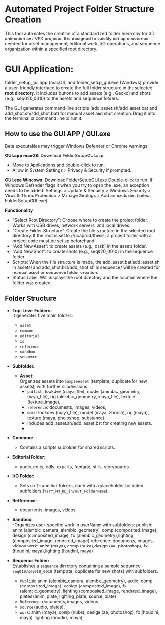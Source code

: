 # Automated Project Folder Structure Creation

This tool automates the creation of a standardized folder hierarchy for 3D animation and VFX projects. It is designed to quickly set up directories needed for asset management, editorial work, I/O operations, and sequence organization within a specified root directory.

# GUI Application: 
folder_setup_gui.app (macOS) and folder_setup_gui.exe (Windows) provide a user-friendly interface to create the full folder structure in the selected **root directory**. It includes buttons to add assets (e.g., Gecko) and shots (e.g., seq020_0010) to the assets and sequence folders.

The GUI generates command-line scripts (add_asset.sh/add_asset.bat and add_shot.sh/add_shot.bat) for manual asset and shot creation. Drag it into the terminal or command line to run it.

## How to use the GUI.APP / GUI.exe
Beta executables may trigger Windows Defender or Chrome warnings.

**GUI.app macOS**: Download FolderSetupGUI.app 
- Move to Applications and double-click to run. 
- Allow in System Settings > Privacy & Security if prompted.
  
**GUI.exe Windows**: Download FolderSetupGUI.exe
Double-click to run. 
If Windows Defender flags it when you try to open the .exe, an exception needs to be added: Settings > Update & Security > Windows Security > Virus & Threat Protection > Manage Settings > Add an exclusion (select FolderSetupGUI.exe).

**Functionality** 
- "Select Root Directory": Choose where to create the project folder. Works with USB drives, network servers, and local drives.
- "Create Folder Structure": Create the file structure in the selected root directory. If the root is set to //ucaprod/thesis, a project folder with a project code must be set up beforehand.
- “Add New Asset”: to create assets (e.g., desk) in the assets folder. 
- “Add New Shot”: to create shots (e.g., seq020_0010) in the sequence folder.
- Scripts: When the file structure is made, the add_asset.bat/add_asset.sh in assets/ and add_shot.bat/add_shot.sh in sequence/ will be created for manual asset or sequence folder creation.
- Status Label: Will displays the root directory and the location where the folder was created.

## Folder Structure
- **Top-Level Folders:**  
  It generates five main folders:  
  - `asset`
  - `common`
  - `editorial`
  - `io`
  - `reference`
  - `sandbox`
  - `sequence`

- **Subfolder:**  
  - **Asset:**  
      Organizes assets into `SampleAsset` (template, duplicate for new assets), with further subdivisions.
    -  `publish`: lookdev (maya_file), model (alembic_geometry, maya_file), rig (alembic_geometry, maya_file), texture (texture_image),
    -  `reference`: documents, images, videos,
    -  `work`: lookdev (maya_file), model (maya, zbrush), rig (maya), texture (maya, photoshop, substance).
    -  Includes add_asset.sh/add_asset.bat for creating new assets.
    -  
 - **Common:**  
    - Contains a scripts subfolder for shared scripts.
      
  - **Editorial Folder:**
    - audio, edits, edls, exports, footage, stills, storyboards
      
  - **I/O Folder:**  
    - Sets up `In` and `Out` folders, each with a placeholder for dated subfolders (`YYYY_MM_DD_in/out_FolderName`).

  - **Refference:**  
    - documents, images, videos
      
  - **Sandbox:**  
    -Organizes user-specific work in userName with subfolders:
    publish: anim (alembic_camera, alembic_geometry), comp (composited_image), design (composited_image), fx (alembic_geometry),lighting (composited_image, rendered_image)
    reference: documents, images, videos
    work: anim (maya), comp (nuke),design (ae, photoshop), fx (houdini, maya),lighting (houdini, maya)
  
  - **Sequence Folder:**  
    Establishes a `sequence` directory containing a sample sequence `seq010/seq010_0010` (template, duplicate for new shots) with subfolders.
    - `Publish`: anim (alembic_camera, alembic_geometry), audio, comp (composited_image), design (composited_image), fx (alembic_geometry), lighting (composited_image, rendered_image), plates (anim_plate, lighting_plate, source_plate)
    - `Reference`: documents, images, videos
    - `source` (audio, plates),
    - `work`: anim (maya), comp (nuke), design (ae, photoshop), fx (houdini, maya), lighting (houdini, maya)
